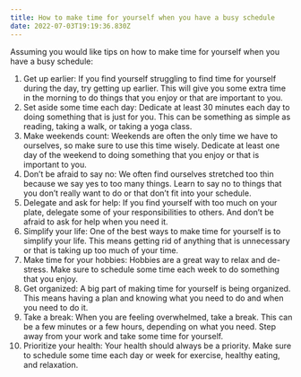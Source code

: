```yaml
---
title: How to make time for yourself when you have a busy schedule
date: 2022-07-03T19:19:36.830Z
---
```


Assuming you would like tips on how to make time for yourself when you have a busy schedule: 

1. Get up earlier: If you find yourself struggling to find time for yourself during the day, try getting up earlier. This will give you some extra time in the morning to do things that you enjoy or that are important to you. 
2. Set aside some time each day: Dedicate at least 30 minutes each day to doing something that is just for you. This can be something as simple as reading, taking a walk, or taking a yoga class. 
3. Make weekends count: Weekends are often the only time we have to ourselves, so make sure to use this time wisely. Dedicate at least one day of the weekend to doing something that you enjoy or that is important to you. 
4. Don’t be afraid to say no: We often find ourselves stretched too thin because we say yes to too many things. Learn to say no to things that you don’t really want to do or that don’t fit into your schedule. 
5. Delegate and ask for help: If you find yourself with too much on your plate, delegate some of your responsibilities to others. And don’t be afraid to ask for help when you need it. 
6. Simplify your life: One of the best ways to make time for yourself is to simplify your life. This means getting rid of anything that is unnecessary or that is taking up too much of your time. 
7. Make time for your hobbies: Hobbies are a great way to relax and de-stress. Make sure to schedule some time each week to do something that you enjoy. 
8. Get organized: A big part of making time for yourself is being organized. This means having a plan and knowing what you need to do and when you need to do it. 
9. Take a break: When you are feeling overwhelmed, take a break. This can be a few minutes or a few hours, depending on what you need. Step away from your work and take some time for yourself. 
10. Prioritize your health: Your health should always be a priority. Make sure to schedule some time each day or week for exercise, healthy eating, and relaxation.
